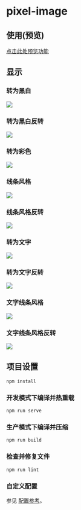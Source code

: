 # pixel-image

## 使用(预览)  
[点击此处预览功能](https://YiKang-Sun.github.io/Pixel-Text-Image/dist/)

## 显示   

### 转为黑白  
![](./imgs/bw.png)  
### 转为黑白反转  
![](./imgs/bwr.png)  
### 转为彩色  
![](./imgs/color.png)  
### 线条风格  
![](./imgs/line.png)    
### 线条风格反转  
![](./imgs/liner.png)   
### 转为文字  
![](./imgs/text.png)  
### 转为文字反转  
![](./imgs/textr.png)    
### 文字线条风格  
![](./imgs/textline.png)  
### 文字线条风格反转  
![](./imgs/textliner.png)  

## 项目设置
```
npm install
```

### 开发模式下编译并热重载
```
npm run serve
```

### 生产模式下编译并压缩
```
npm run build
```

### 检查并修复文件
```
npm run lint
```

### 自定义配置
参见 [配置参考](https://cli.vuejs.org/config/)。
